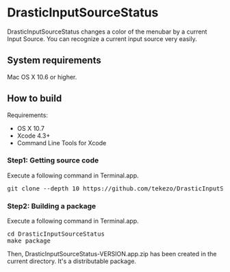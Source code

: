 DrasticInputSourceStatus
========================

DrasticInputSourceStatus changes a color of the menubar by a current Input Source.
You can recognize a current input source very easily.


System requirements
-------------------
Mac OS X 10.6 or higher.


How to build
------------

Requirements:

* OS X 10.7
* Xcode 4.3+
* Command Line Tools for Xcode

### Step1: Getting source code

Execute a following command in Terminal.app.

<pre>
git clone --depth 10 https://github.com/tekezo/DrasticInputSourceStatus.git
</pre>

### Step2: Building a package

Execute a following command in Terminal.app.

<pre>
cd DrasticInputSourceStatus
make package
</pre>

Then, DrasticInputSourceStatus-VERSION.app.zip has been created in the current directory.
It's a distributable package.
